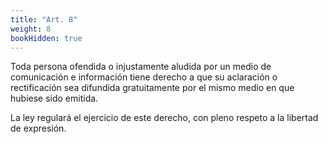 ```yaml
---
title: "Art. 8"
weight: 8
bookHidden: true
---
```

Toda persona ofendida o injustamente aludida por un medio de comunicación e información tiene derecho a que su aclaración o rectificación sea difundida gratuitamente por el mismo medio en que hubiese sido emitida.
 
La ley regulará el ejercicio de este derecho, con pleno respeto a la libertad de 
expresión.